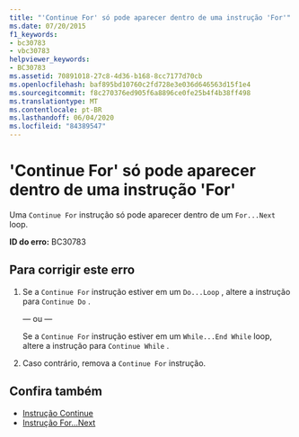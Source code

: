 ```yaml
---
title: "'Continue For' só pode aparecer dentro de uma instrução 'For'"
ms.date: 07/20/2015
f1_keywords:
- bc30783
- vbc30783
helpviewer_keywords:
- BC30783
ms.assetid: 70891018-27c8-4d36-b168-8cc7177d70cb
ms.openlocfilehash: baf895bd10760c2fd728e3e036d646563d15f1e4
ms.sourcegitcommit: f8c270376ed905f6a8896ce0fe25b4f4b38ff498
ms.translationtype: MT
ms.contentlocale: pt-BR
ms.lasthandoff: 06/04/2020
ms.locfileid: "84389547"
---
```

# <a name="continue-for-can-only-appear-inside-a-for-statement"></a>'Continue For' só pode aparecer dentro de uma instrução 'For'
Uma `Continue For` instrução só pode aparecer dentro de um `For...Next` loop.  
  
 **ID do erro:** BC30783  
  
## <a name="to-correct-this-error"></a>Para corrigir este erro  
  
1. Se a `Continue For` instrução estiver em um `Do...Loop` , altere a instrução para `Continue Do` .  
  
     — ou —  
  
     Se a `Continue For` instrução estiver em um `While...End While` loop, altere a instrução para `Continue While` .  
  
2. Caso contrário, remova a `Continue For` instrução.  
  
## <a name="see-also"></a>Confira também

- [Instrução Continue](../language-reference/statements/continue-statement.md)
- [Instrução For...Next](../language-reference/statements/for-next-statement.md)
